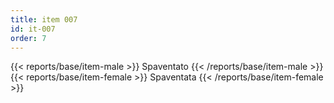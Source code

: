 ```yaml
---
title: item 007
id: it-007
order: 7
---
```

{{< reports/base/item-male >}}
  Spaventato
{{< /reports/base/item-male >}}
{{< reports/base/item-female >}}
  Spaventata
{{< /reports/base/item-female >}}